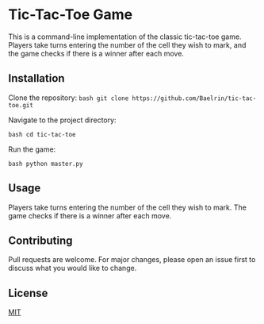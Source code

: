 # Tic-Tac-Toe Game

This is a command-line implementation of the classic tic-tac-toe game. Players take turns entering the number of the cell they wish to mark, and the game checks if there is a winner after each move.

## Installation

Clone the repository:
```bash git clone https://github.com/Baelrin/tic-tac-toe.git```


Navigate to the project directory:

```bash cd tic-tac-toe```


Run the game:

```bash python master.py```


## Usage

Players take turns entering the number of the cell they wish to mark. The game checks if there is a winner after each move.

## Contributing

Pull requests are welcome. For major changes, please open an issue first to discuss what you would like to change.

## License

[MIT](https://choosealicense.com/licenses/mit/)
